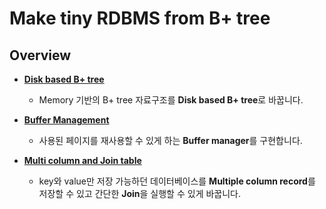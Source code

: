 # Make tiny RDBMS from B+ tree
## Overview
- [**Disk based B+ tree**](TinyDB-project/project1/README.md)
  * Memory 기반의 B+ tree 자료구조를 **Disk based B+ tree**로 바꿉니다. 

- [**Buffer Management**](TinyDB-project/project2/README.md)
  * 사용된 페이지를 재사용할 수 있게 하는 **Buffer manager**를 구현합니다.

- [**Multi column and Join table**](TinyDB-project/project3/README.md)
  * key와 value만 저장 가능하던 데이터베이스를 **Multiple column record**를 저장할 수 있고 간단한 **Join**을 실행할 수 있게 바꿉니다.
